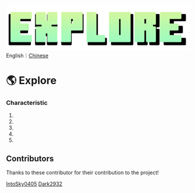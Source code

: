 ![LOGO%5BNEW%5D.png](https://github.com/IntoSky0405/Explore-Minecraft-Modpack/blob/main/LOGO%5BNEW%5D.png?raw=true)
English｜[Chinese](https://github.com/IntoSky0405 "Chinese")

# 🌎 Explore
### Characteristic
1.
2.
3.
4.
5.

## Contributors
Thanks to these contributor for their contribution to the project!

[IntoSky0405](https://github.com/IntoSky0405 "IntoSky0405")
[Dark2932](https://github.com/Dark2932 "Dark2932")
